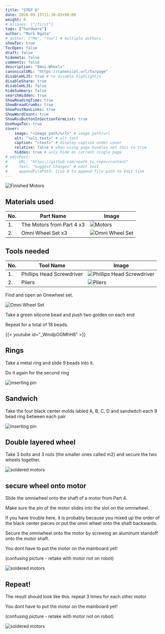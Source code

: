 ```yaml
---
title: "STEP 6"
date: 2020-09-15T11:30:03+00:00
weight: 6
# aliases: ["/first"]
tags: ["hardware"]
author: "Mark Ogata"
# author: ["Me", "You"] # multiple authors
showToc: true
TocOpen: false
draft: false
hidemeta: false
comments: false
description: "Omni-Wheels"
canonicalURL: "https://canonical.url/to/page"
disableHLJS: true # to disable highlightjs
disableShare: true
disableHLJS: false
hideSummary: false
searchHidden: true
ShowReadingTime: true
ShowBreadCrumbs: true
ShowPostNavLinks: true
ShowWordCount: true
ShowRssButtonInSectionTermList: true
UseHugoToc: true
cover:
    image: "<image path/url>" # image path/url
    alt: "<alt text>" # alt text
    caption: "<text>" # display caption under cover
    relative: false # when using page bundles set this to true
    hidden: true # only hide on current single page
# editPost:
#     URL: "https://github.com/<path_to_repo>/content"
#     Text: "Suggest Changes" # edit text
#     appendFilePath: true # to append file path to Edit link
---
```




![Finished Motors](/img/steps/omniwheelFinished.jpg)

## Materials used

| No. | Part Name                 | Image                                       |
|-----|---------------------------|---------------------------------------------|
| 1.  | The Motors from Part 4 x3 | ![Motors](/img/motorsfinished.PNG)                   |
| 2.  | Omni Wheel Set x3         | ![Omni Wheel Set](/img/wheels.jpg)        |

## Tools needed

| No. | Tool Name                | Image                                       |
|-----|--------------------------|---------------------------------------------|
| 1.  | Phillips Head Screwdriver | ![Phillips Head Screwdriver](/img/phillips.jpg) |
| 2.  | Pliers                   | ![Pliers](/img/pliers.jpg)                   |


Find and open an Onewheel set.

![Omni Wheel Set](/img/wheels.jpg)


Take a green silicone bead and push two golden on each end

Repeat for a total of 18 beads.

{{< youtube id="_WmdpOGMhH8" >}}


## Rings

Take a metal ring and slide 9 beads into it.

Do it again for the second ring

![inserting pin](/img/steps/completering.jpg)

## Sandwich

Take the four black center molds labled A, B, C, D and sandwitch each 9 bead ring between each pair

![inserting pin](/img/steps/sandwich.jpg)

## Double layered wheel

Take 3 bolts and 3 nuts (the smaller ones called m2) and secure the two wheels together.

![soldered motors](/img/steps/doublesandwitch.jpg)

## secure wheel onto motor

Slide the omniwheel onto the shaft of a motor from Part 4.

Make sure the pin of the motor slides into the slot on the omniwheel.

If you have trouble here, it is probably because you mixed up the order of the black center pieces or put the omni wheel onto the shaft backwards.

Secure the omniwheel onto the motor by screwing an aluminum standoff onto the motor shaft.

You dont have to put the motor on the mainboard yet!

(confusing picture - retake with motor not on robot)

![soldered motors](/img/steps/omniweelwithoutstandoff.jpg)

## Repeat!

The result should look like this.
repeat 3 times for each other motor

You dont have to put the motor on the mainboard yet!

(confusing picture - retake with motor not on robot)


![soldered motors](/img/steps/omniwheelFinished.jpg)
